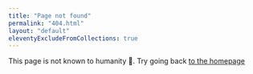 ```yaml
---
title: "Page not found"
permalink: "404.html"
layout: "default"
eleventyExcludeFromCollections: true
---
```


This page is not known to humanity 🥺. Try going back [to the homepage](/)

